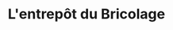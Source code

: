 ---
title: "L'entrepôt du Bricolage"
url: /publier/lentrepot-du-bricolage/
shop: à faire soi-même
---